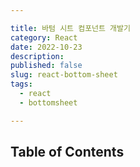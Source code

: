 ```yaml
---

title: 바텀 시트 컴포넌트 개발기
category: React
date: 2022-10-23
description: 
published: false
slug: react-bottom-sheet
tags: 
  - react
  - bottomsheet

---
```


## Table of Contents

##
